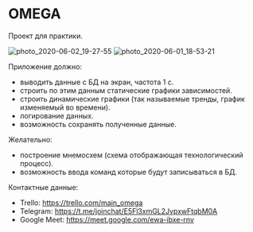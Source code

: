 # OMEGA
Проект для практики. 

![photo_2020-06-02_19-27-55](https://user-images.githubusercontent.com/56802297/127914519-80e2ee98-420a-4a80-8798-bf3a277b61eb.jpg)
![photo_2020-06-01_18-53-21](https://user-images.githubusercontent.com/56802297/127914657-2213935d-e4e9-4ff1-83c5-37e7587e149a.jpg)


Приложение должно:   
- выводить данные с БД на экран, частота 1 с.   
- строить по этим данным статические графики зависимостей.   
- строить динамические графики (так называемые тренды, график изменяемый во времени).  
- логирование данных.   
- возможность сохранять полученные данные.  

Желательно:  
- построение  мнемосхем (схема отображающая технологический процесс).
- возможность ввода команд которые будут записываться в БД.

Контактные данные:
- Trello: https://trello.com/main_omega
- Telegram: https://t.me/joinchat/E5Fl3xmGL2JvpxwFtqbM0A
- Google Meet: https://meet.google.com/ewa-ibxe-rnv
